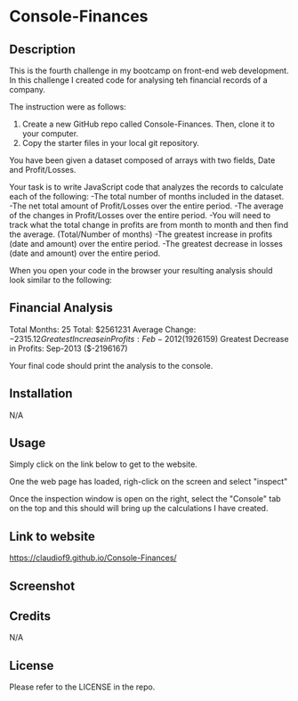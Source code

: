 # Console-Finances

## Description
This is the fourth challenge in my bootcamp on front-end web development. In this challenge I created code for analysing teh financial records of a company.

The instruction were as follows:

1. Create a new GitHub repo called Console-Finances. Then, clone it to your computer.
2. Copy the starter files in your local git repository.

You have been given a dataset composed of arrays with two fields, Date and Profit/Losses.

Your task is to write JavaScript code that analyzes the records to calculate each of the following:
    -The total number of months included in the dataset.
    -The net total amount of Profit/Losses over the entire period.
    -The average of the changes in Profit/Losses over the entire period.
       -You will need to track what the total change in profits are from month to month and then find the average.
        (Total/Number of months)
    -The greatest increase in profits (date and amount) over the entire period.
    -The greatest decrease in losses (date and amount) over the entire period.

When you open your code in the browser your resulting analysis should look similar to the following:

Financial Analysis
----------------------------
Total Months: 25
Total: $2561231
Average  Change: $-2315.12
Greatest Increase in Profits: Feb-2012 ($1926159)
Greatest Decrease in Profits: Sep-2013 ($-2196167)

Your final code should print the analysis to the console.

## Installation

N/A

## Usage

Simply click on the link below to get to the website. 

One the web page has loaded, righ-click on the screen and select "inspect"

Once the inspection window is open on the right, select the "Console" tab on the top and this should will bring up the calculations I have created.

## Link to website
https://claudiof9.github.io/Console-Finances/

## Screenshot


## Credits

N/A

## License

Please refer to the LICENSE in the repo.